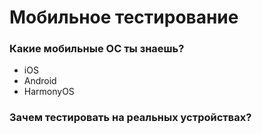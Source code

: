 # Мобильное тестирование

### Какие мобильные ОС ты знаешь?
- iOS
- Android
- HarmonyOS


### Зачем тестировать на реальных устройствах?